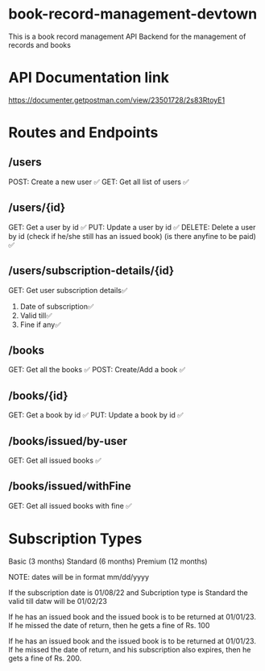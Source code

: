 # book-record-management-devtown

This is a book record management API Backend for the management of records and books

# API Documentation link

https://documenter.getpostman.com/view/23501728/2s83RtoyE1

# Routes and Endpoints

## /users

POST: Create a new user ✅
GET: Get all list of users ✅

## /users/{id}

GET: Get a user by id ✅
PUT: Update a user by id ✅
DELETE: Delete a user by id (check if he/she still has an issued book) (is there anyfine to be paid) ✅

## /users/subscription-details/{id}

GET: Get user subscription details✅
1. Date of subscription✅
2. Valid till✅
3. Fine if any✅
 
 
## /books

GET: Get all the books ✅
POST: Create/Add a book ✅ 

## /books/{id}

GET: Get a book by id ✅
PUT: Update a book by id ✅

## /books/issued/by-user

GET: Get all issued books ✅

## /books/issued/withFine

GET: Get all issued books with fine ✅

# Subscription Types

Basic (3 months)
Standard (6 months)
Premium (12 months)

NOTE: dates will be in format mm/dd/yyyy

If the subscription date is 01/08/22
and Subcription type is Standard
the valid till datw will be 01/02/23

If he has an issued book and the issued book is to be returned at 01/01/23.
If he missed the date of return, then he gets a fine of Rs. 100

If he has an issued book and the issued book is to be returned at 01/01/23.
If he missed the date of return, and his subscription also expires, then 
he gets a fine of Rs. 200.